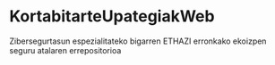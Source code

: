 # KortabitarteUpategiakWeb
Zibersegurtasun espezialitateko bigarren ETHAZI erronkako ekoizpen seguru atalaren errepositorioa
